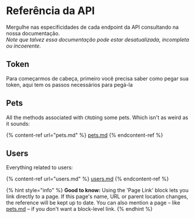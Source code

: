 # Referência da API

Mergulhe nas especificidades de cada endpoint da API consultando na nossa documentação.\
_Note que talvez essa documentação pode estar desatualizada, incompleta ou incoerente._

## Token

Para começarmos de cabeça, primeiro você precisa saber como pegar sua token, aqui tem os passos necessários para pegá-la



## Pets

All the methods associated with `CRUD`ing some pets. Which isn't as weird as it sounds:

{% content-ref url="pets.md" %}
[pets.md](pets.md)
{% endcontent-ref %}

## Users

Everything related to users:

{% content-ref url="users.md" %}
[users.md](users.md)
{% endcontent-ref %}

{% hint style="info" %}
**Good to know:** Using the 'Page Link' block lets you link directly to a page. If this page's name, URL or parent location changes, the reference will be kept up to date. You can also mention a page – like [pets.md](pets.md "mention") – if you don't want a block-level link.
{% endhint %}
